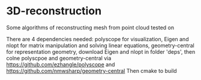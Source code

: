 # 3D-reconstruction
Some algorithms of reconstructing mesh from point cloud
tested on 

There are 4 dependencies needed: polyscope for visualization, Eigen and nlopt for matrix manipulation and solving linear equations, geometry-central for representation geometry, download Eigen and nlopt in folder 'deps', then colne polyscpoe and geometry-central via https://github.com/ezhangle/polyscope and https://github.com/nmwsharp/geometry-central 
Then cmake to build
